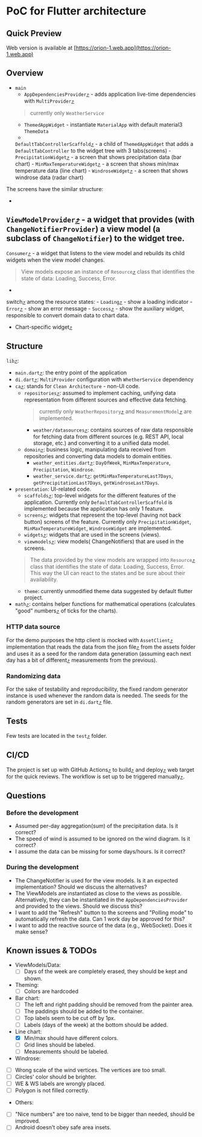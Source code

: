 # PoC for Flutter architecture

## Quick Preview

Web version is available at [https://orion-1.web.app](https://orion-1.web.app)

## Overview

- `main`
    - `AppDependenciesProvider`[⤴](https://github.com/dsame/orion-t1/blob/main/lib/di.dart) - adds application live-time
      dependencies with
      `MultiProvider`[⤴](https://github.com/dsame/orion-t1/blob/2a35827429472afa3c8925571615ce80b59cef21/lib/di.dart#L28C1-L33C7)
  > currently only `WeatherService`
    - `ThemedAppWidget` - instantiate `MaterialApp` with default material3 `ThemeData`
    -
    `DefaultTabControllerScaffold`[⤴](https://github.com/dsame/orion-t1/blob/main/lib/presentation/scaffolds/default_tab_controller.dart) -
    a child of `ThemedAppWidget` that adds a `DefaultTabController` to
    the widget tree with 3 tabs(screens)
        -
        `PrecipitationWidget`[⤴](https://github.com/dsame/orion-t1/blob/main/lib/presentation/screens/precipitation.dart) -
        a screen that shows precipitation data (bar chart)
        -
        `MinMaxTemperatureWidget`[⤴](https://github.com/dsame/orion-t1/blob/main/lib/presentation/screens/minmax_temperature.dart) -
        a screen that shows min/max temperature data (line chart)
        - `WindroseWidget`[⤴](https://github.com/dsame/orion-t1/blob/main/lib/presentation/screens/windrose.dart)  - a
          screen that shows windrose data (radar chart)

The screens have the similar structure:

-
`ViewModelProvider`[⤴](https://github.com/dsame/orion-t1/blob/2a35827429472afa3c8925571615ce80b59cef21/lib/presentation/screens/minmax_temperature.dart#L17C1-L17C39) -
a widget that provides (with `ChangeNotifierProvider`) a view model (a subclass of
`ChangeNotifier`) to the widget tree.
-
`Consumer`[⤴](https://github.com/dsame/orion-t1/blob/2a35827429472afa3c8925571615ce80b59cef21/lib/presentation/screens/minmax_temperature.dart#L18C1-L18C52) -
a widget that listens to the view model and rebuilds its child widgets when the view model changes.

> View models expose an instance of
`Resource`[⤴](https://github.com/dsame/orion-t1/blob/main/lib/presentation/viewmodels/resource.dart) class that
> identifies the state of data: Loading, Success, Error.

-
switch[⤴](https://github.com/dsame/orion-t1/blob/2a35827429472afa3c8925571615ce80b59cef21/lib/presentation/screens/minmax_temperature.dart#L19C1-L19C32)
among the resource states:
    -
    `Loading`[⤴](https://github.com/dsame/orion-t1/blob/2a35827429472afa3c8925571615ce80b59cef21/lib/presentation/screens/minmax_temperature.dart#L21C1-L21C67) -
    show a loading indicator
    -
    `Error`[⤴](https://github.com/dsame/orion-t1/blob/2a35827429472afa3c8925571615ce80b59cef21/lib/presentation/screens/minmax_temperature.dart#L24C1-L24C58) -
    show an error message
    -
    `Success`[⤴](https://github.com/dsame/orion-t1/blob/2a35827429472afa3c8925571615ce80b59cef21/lib/presentation/screens/minmax_temperature.dart#L26C1-L26C71) -
    show the auxiliary widget, responsible to convert domain data to chart data.
- Chart-specific widget[⤴](https://github.com/dsame/orion-t1/tree/main/lib/presentation/widgets)

## Structure

`lib`[⤴](https://github.com/dsame/orion-t1/tree/main/lib):

- `main.dart`[⤴](https://github.com/dsame/orion-t1/blob/main/lib/main.dart): the entry point of the application
- `di.dart`[⤴](https://github.com/dsame/orion-t1/blob/main/lib/di.dart): `MultiProvider` configuration with
  `WhetherService` dependency
- `ca`[⤴](https://github.com/dsame/orion-t1/tree/main/lib/ca): stands for `Clean Architecture` - non-UI code.
    - `repositories`[⤴](https://github.com/dsame/orion-t1/tree/main/lib/ca/repositories): assumed to implement caching,
      unifying data representation from different sources and effective
      data fetching.
      > currently only
      `WeatherRepository`[⤴](https://github.com/dsame/orion-t1/blob/main/lib/ca/repositories/weather/weather_repository.dart)
      and
      `MeasurementModel`[⤴](https://github.com/dsame/orion-t1/blob/main/lib/ca/repositories/weather/models/measurement.dart)
      are implemented.
        - `weather/datasources`[⤴](https://github.com/dsame/orion-t1/tree/main/lib/ca/repositories/weather/datasources):
          contains sources of raw data responsible for fetching data from
          different sources (e.g. REST API, local storage, etc.) and converting it to a unified data model.
    - `domain`[⤴](https://github.com/dsame/orion-t1/tree/main/lib/ca/domain): business logic, manipulating data received
      from repositories and converting data models to domain
      entities.
        - `weather_entities.dart`[⤴](https://github.com/dsame/orion-t1/blob/main/lib/ca/domain/weather_entities.dart):
          `DayOfWeek`, `MinMaxTemperature`, `Precipitation`, `Windrose`.
        - `weather_service.dart`[⤴](https://github.com/dsame/orion-t1/blob/main/lib/ca/domain/weather_service.dart):
          `getMinMaxTemperatureLast7Days`, `getPrecipitationLast7Days`, `getWindroseLast7Days`.
- `presentation`: UI-related code.
    - `scaffolds`[⤴](https://github.com/dsame/orion-t1/tree/main/lib/presentation/scaffolds): top-level widgets for the
      different features of the application. Currently only
      `DefaultTabControllerScaffold` is implemented because the application has only 1 feature.
    - `screens`[⤴](https://github.com/dsame/orion-t1/tree/main/lib/presentation/screens): widgets that represent the
      top-level (having not back button) screens of the feature. Currently only
      `PrecipitationWidget`, `MinMaxTemperatureWidget`, `WindroseWidget` are implemented.
    - `widgets`[⤴](https://github.com/dsame/orion-t1/tree/main/lib/presentation/widgets): widgets that are used in the
      screens (views).
    - `viewmodels`[⤴](https://github.com/dsame/orion-t1/tree/main/lib/presentation/viewmodels): view models(
      ChangeNotifiers) that are used in the screens.
  > The data provided by the view models are wrapped into
  `Resource`[⤴](https://github.com/dsame/orion-t1/blob/main/lib/presentation/viewmodels/resource.dart) class that
  identifies the state of
  data: Loading, Success, Error. This way the UI can react to the states and be sure about their availability.
    - `theme`: currently unmodified theme data suggested by default flutter project.
- `math`[⤴](https://github.com/dsame/orion-t1/tree/main/lib/math): contains helper functions for mathematical
  operations (calculates "good"
  numbers[⤴](https://github.com/dsame/orion-t1/blob/951028531c78331576d3f012b825b5738b21b7bc/lib/math/closest_rounded.dart#L1C1-L1C79)
  of ticks for the charts).

### HTTP data source

For the demo purposes the http client is mocked with
`AssetClient`[⤴](https://github.com/dsame/orion-t1/blob/main/lib/ca/repositories/weather/datasources/http/asset_client.dart)
implementation that reads the data from the
json file[⤴](https://github.com/dsame/orion-t1/blob/main/assets/sample_1d.json) from the assets folder and uses it as a
seed for the random data generation (assuming each next day has a bit of
different[⤴](https://github.com/dsame/orion-t1/blob/2a35827429472afa3c8925571615ce80b59cef21/lib/ca/repositories/weather/datasources/http/http_datasource.dart#L60C1-L79C67)
measurements from the previous).

### Randomizing data

For the sake of testability and reproducibility, the fixed random generator instance is used whenever the random data
is needed. The seeds for the random generators are set in
`di.dart`[⤴](https://github.com/dsame/orion-t1/blob/2a35827429472afa3c8925571615ce80b59cef21/lib/di.dart#L21C1-L23C45)
file.

## Tests

Few tests are located in the `test`[⤴](https://github.com/dsame/orion-t1/tree/main/test) folder.

## CI/CD

The project is set up with GitHub Actions[⤴](https://github.com/dsame/orion-t1/blob/main/.github/workflows/main.yml) to
build[⤴](https://github.com/dsame/orion-t1/blob/2a35827429472afa3c8925571615ce80b59cef21/.github/workflows/main.yml#L26C1-L26C31)
and
deploy[⤴](https://github.com/dsame/orion-t1/blob/2a35827429472afa3c8925571615ce80b59cef21/.github/workflows/main.yml#L30C1-L33C70)
web target for the quick reviews.
The workflow is set up to be triggered
manually[⤴](https://github.com/dsame/orion-t1/blob/2a35827429472afa3c8925571615ce80b59cef21/.github/workflows/main.yml#L8C1-L8C21).

## Questions

### Before the development

- Assumed per-day aggregation(sum) of the precipitation data. Is it correct?
- The speed of wind is assumed to be ignored on the wind diagram. Is it correct?
- I assume the data can be missing for some days/hours. Is it correct?

### During the development

- The ChangeNotifier is used for the view models. Is it an expected implementation? Should we discuss the alternatives?
- The ViewModels are instantiated as close to the views as possible. Alternatively,
  they can be instantiated in the `AppDependenciesProvider` and provided to the views. Should we discuss this?
- I want to add the "Refresh" button to the screens and "Polling mode" to automatically refresh the data. Can 1 work day
  be approved for this?
- I want to add the reactive source of the data (e.g., WebSocket). Does it make sense?

## Known issues & TODOs

- ViewModels/Data:
    - [ ] Days of the week are completely erased, they should be kept and shown.

- Theming:
    - [ ] Colors are hardcoded

- Bar chart:
    - [ ] The left and right padding should be removed from the painter area.
    - [ ] The paddings should be added to the container.
    - [ ] Top labels seem to be cut off by 1px.
    - [ ] Labels (days of the week) at the bottom should be added.

- Line chart:
    - [x] Min/max should have different colors.
    - [ ] Grid lines should be labeled.
    - [ ] Measurements should be labeled.

- Windrose:
- [ ] Wrong scale of the wind vertices. The vertices are too small.
- [ ] Circles' color should be brighter.
- [ ] WE & WS labels are wrongly placed.
- [ ] Polygon is not filled correctly.

- Others:
- [ ] "Nice numbers" are too naive, tend to be bigger than needed, should be improved.
- [ ] Android doesn't obey safe area insets.